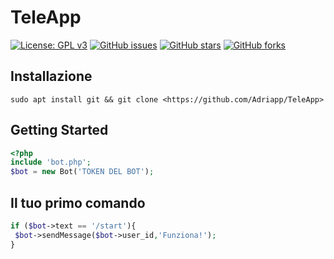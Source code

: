 # TeleApp
[![License: GPL v3](https://img.shields.io/github/license/Adriapp/TeleApp)](https://img.shields.io/github/license/Adriapp/TeleApp)
[![GitHub issues](https://img.shields.io/github/issues/Adriapp/TeleApp)](https://img.shields.io/github/issues/Adriapp/TeleApp)
[![GitHub stars](https://img.shields.io/github/stars/Adriapp/TeleApp)](https://img.shields.io/github/stars/Adriapp/TeleApp)
[![GitHub forks](https://img.shields.io/github/forks/Adriapp/TeleApp)](https://img.shields.io/github/forks/Adriapp/TeleApp)

## Installazione

`sudo apt install git && git clone <https://github.com/Adriapp/TeleApp>`

## Getting Started
```php
<?php
include 'bot.php';
$bot = new Bot('TOKEN DEL BOT');
```

## Il tuo primo comando
```php
if ($bot->text == '/start'){
 $bot->sendMessage($bot->user_id,'Funziona!');
}
```
